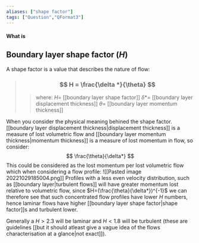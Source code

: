 ```yaml
---
aliases: ["shape factor"]
tags: ["Question","QFormat3"]
---
```


#### What is
## Boundary layer shape factor ($H$)
A shape factor is a value that describes the nature of flow:

> ### $$ H = \frac{\delta *}{\theta} $$ 
>> where:
>> $H=$ [[boundary layer shape factor]]
>> $\delta *=$ [[boundary layer displacement thickness]]
>> $\theta=$ [[boundary layer momentum thickness]] 

When you consider the physical meaning behined the shape factor. [[boundary layer displacement thickness|displacement thickness]] is a measure of lost volumetric flow and [[boundary layer momentum thickness|momentum thickness]] is a measure of lost momentum in flow, so consider:
$$ \frac{\theta}{\delta*} $$
This could be considered as the lost momentum per lost volumetric flow which when considering a flow profile:
![[Pasted image 20221029185004.png]]
Profiles with a less even velocity distribution, such as [[boundary layer|turbulent flows]] will have greater momentum lost relative to volumetric flow, since $H=(\frac{\theta}{\delta*})^{-1}$ we can therefore see that such concentrated flow profiles have lower $H$ numbers, hence laminar flows have higher [[boundary layer shape factor|shape factor]]s and turbulent lower.

Generally a $H>2.3$ will be laminar and $H<1.8$ will be turbulent (these are guidelines [[but it should atleast give a vague idea of the flows characterisation at a glance|not exact]]).